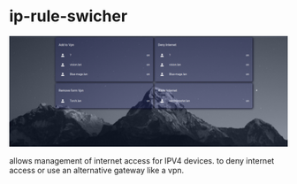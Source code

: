 # ip-rule-swicher
![](./images/ip-rule-switcher.png)

allows management of internet access for IPV4 devices.
to deny internet access or use an alternative gateway like a vpn. 
